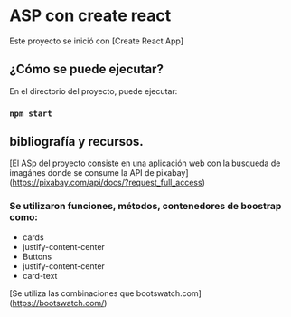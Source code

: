# **ASP con create react**

Este proyecto se inició con [Create React App]

## ¿Cómo se puede ejecutar?

En el directorio del proyecto, puede ejecutar:

### `npm start`

## bibliografía y recursos.

 [El ASp del proyecto consiste en una aplicación web con la busqueda de imagánes donde se consume la API de pixabay]
 (https://pixabay.com/api/docs/?request_full_access)

### Se utilizaron funciones, métodos, contenedores de boostrap como:
- cards
- justify-content-center
- Buttons
- justify-content-center
- card-text

[Se utiliza las combinaciones que bootswatch.com]
(https://bootswatch.com/)